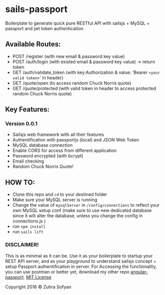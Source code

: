 # sails-passport

Boilerplate to generate quick pure RESTful API with sailsjs + MySQL + passport and jwt token authentication 

## Available Routes:
* POST /register (with new email & password key value)
* POST /auth/login (with existed email & password key value) -> return token
* GET /auth/validate_token (with key:Authorization & value: 'Bearer `<your valid token>`' in header)
* GET /quote/open (to access random Chuck Norris quote)
* GET /quote/protected (with valid token in header to access protected random Chuck Norris quote) 

## Key Features:
### Version 0.0.1
* Sailsjs web framework with all their features
* Authentification with passportjs (local) and JSON Web Token
* MySQL database connection
* Enable CORS for access from different application
* Password encrypted (with bcrypt)
* Email checking
* Random Chuck Norris Quote! 

## HOW TO:
* Clone this repo and `cd` to your destined folder
* Make sure your MySQL server is running
* Change the value of `mysqlServer` in `/config/connections` to reflect your own MySQL setup conf (make sure to use new dedicated database since it will alter the database, unless you change the config in connections.js )
* run `npm install`
* run `sails lift`

### DISCLAIMER! 
This is as minimal as it can be. Use it as your boilerplate to startup your REST API server, and as your playground to understand sailsjs concept + setup Passport authentification in server.
For Accessing the functionality, you can use postman or better yet, download my other repo [angular-passport](https://github.com/zuhrasofyan/angular-passport).
[MIT License](https://github.com/angular/angular.js/blob/master/LICENSE)

Copyright 2016 &copy; Zuhra Sofyan




